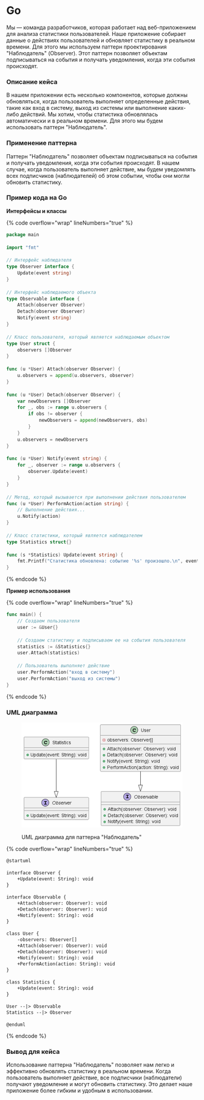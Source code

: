 # Go

Мы — команда разработчиков, которая работает над веб-приложением для анализа статистики пользователей. Наше приложение собирает данные о действиях пользователей и обновляет статистику в реальном времени. Для этого мы используем паттерн проектирования "Наблюдатель" (Observer). Этот паттерн позволяет объектам подписываться на события и получать уведомления, когда эти события происходят.

### Описание кейса

В нашем приложении есть несколько компонентов, которые должны обновляться, когда пользователь выполняет определенные действия, такие как вход в систему, выход из системы или выполнение каких-либо действий. Мы хотим, чтобы статистика обновлялась автоматически и в реальном времени. Для этого мы будем использовать паттерн "Наблюдатель".

### Применение паттерна

Паттерн "Наблюдатель" позволяет объектам подписываться на события и получать уведомления, когда эти события происходят. В нашем случае, когда пользователь выполняет действие, мы будем уведомлять всех подписчиков (наблюдателей) об этом событии, чтобы они могли обновить статистику.

### Пример кода на Go

**Интерфейсы и классы**

{% code overflow="wrap" lineNumbers="true" %}
```go
package main

import "fmt"

// Интерфейс наблюдателя
type Observer interface {
    Update(event string)
}

// Интерфейс наблюдаемого объекта
type Observable interface {
    Attach(observer Observer)
    Detach(observer Observer)
    Notify(event string)
}

// Класс пользователя, который является наблюдаемым объектом
type User struct {
    observers []Observer
}

func (u *User) Attach(observer Observer) {
    u.observers = append(u.observers, observer)
}

func (u *User) Detach(observer Observer) {
    var newObservers []Observer
    for _, obs := range u.observers {
        if obs != observer {
            newObservers = append(newObservers, obs)
        }
    }
    u.observers = newObservers
}

func (u *User) Notify(event string) {
    for _, observer := range u.observers {
        observer.Update(event)
    }
}

// Метод, который вызывается при выполнении действия пользователем
func (u *User) PerformAction(action string) {
    // Выполнение действия...
    u.Notify(action)
}

// Класс статистики, который является наблюдателем
type Statistics struct{}

func (s *Statistics) Update(event string) {
    fmt.Printf("Статистика обновлена: событие '%s' произошло.\n", event)
}
```
{% endcode %}

**Пример использования**

{% code overflow="wrap" lineNumbers="true" %}
```go
func main() {
    // Создаем пользователя
    user := &User{}

    // Создаем статистику и подписываем ее на события пользователя
    statistics := &Statistics{}
    user.Attach(statistics)

    // Пользователь выполняет действие
    user.PerformAction("вход в систему")
    user.PerformAction("выход из системы")
}
```
{% endcode %}

### UML диаграмма

<figure><img src="../../../../../.gitbook/assets/image (1) (1) (1) (1).png" alt=""><figcaption><p>UML диаграмма для паттерна "Наблюдатель"</p></figcaption></figure>

{% code overflow="wrap" lineNumbers="true" %}
```plantuml
@startuml

interface Observer {
    +Update(event: String): void
}

interface Observable {
    +Attach(observer: Observer): void
    +Detach(observer: Observer): void
    +Notify(event: String): void
}

class User {
    -observers: Observer[]
    +Attach(observer: Observer): void
    +Detach(observer: Observer): void
    +Notify(event: String): void
    +PerformAction(action: String): void
}

class Statistics {
    +Update(event: String): void
}

User --|> Observable
Statistics --|> Observer

@enduml
```
{% endcode %}

### Вывод для кейса

Использование паттерна "Наблюдатель" позволяет нам легко и эффективно обновлять статистику в реальном времени. Когда пользователь выполняет действие, все подписчики (наблюдатели) получают уведомление и могут обновить статистику. Это делает наше приложение более гибким и удобным в использовании.
